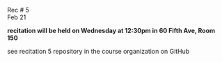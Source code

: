 
<div class="recitation">

<div class="column_date">
<p markdown="block">
        
Rec # 5 <br> 
Feb 21
        
</p>          
</div>
    
<div class="column_recitation">
<p markdown="block">

__recitation will be held on Wednesday at 12:30pm in 60 Fifth Ave, Room 150__

see recitation 5 repository in the course organization on GitHub  


</p>        
</div>
    
</div>
  
